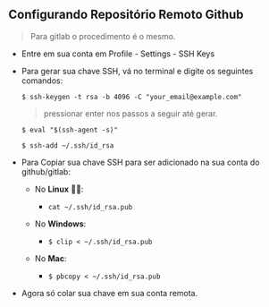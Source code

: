 ## Configurando Repositório Remoto Github

> Para gitlab o procedimento é o mesmo.



- Entre em sua conta em Profile - Settings - SSH Keys

- Para gerar sua chave SSH, vá no terminal e digite os seguintes comandos: 

  ```shell
  $ ssh-keygen -t rsa -b 4096 -C "your_email@example.com"
  ```

  > pressionar enter nos passos a seguir até gerar.

  ```shell
  $ eval "$(ssh-agent -s)"
  ```

  ```shell
  $ ssh-add ~/.ssh/id_rsa
  ```

  

- Para Copiar sua chave SSH para ser adicionado na sua conta do github/gitlab:

  - No **Linux** :purple_heart::100::

    - ```shell
      cat ~/.ssh/id_rsa.pub
      ```

      

  - No **Windows**:

    - ```shell
      $ clip < ~/.ssh/id_rsa.pub
      ```

      

  - No **Mac**:

    - ```shell
      $ pbcopy < ~/.ssh/id_rsa.pub
      ```

      

- Agora só colar sua chave em sua conta remota.